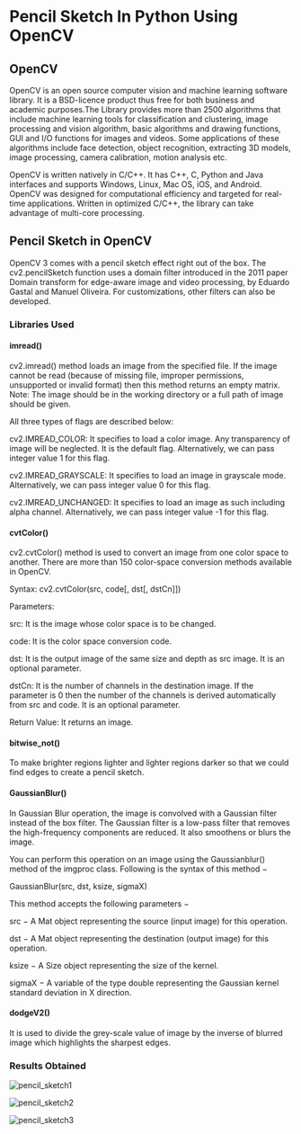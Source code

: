 # Pencil Sketch In Python Using OpenCV
## OpenCV

OpenCV is an open source computer vision and machine learning software library. It is a BSD-licence product thus free for both business and academic purposes.The Library provides more than 2500 algorithms that include machine learning tools for classification and clustering, image processing and vision algorithm, basic algorithms and drawing functions, GUI and I/O functions for images and videos. Some applications of these algorithms include face detection, object recognition, extracting 3D models, image processing, camera calibration, motion analysis etc.

OpenCV is written natively in C/C++. It has C++, C, Python and Java interfaces and supports Windows, Linux, Mac OS, iOS, and Android. OpenCV was designed for computational efficiency and targeted for real-time applications. Written in optimized C/C++, the library can take advantage of multi-core processing.

## Pencil Sketch in OpenCV

OpenCV 3 comes with a pencil sketch effect right out of the box. The cv2.pencilSketch function uses a domain filter introduced in the 2011 paper Domain transform for edge-aware image and video processing, by Eduardo Gastal and Manuel Oliveira. For customizations, other filters can also be developed.

###  Libraries Used

#### imread()

cv2.imread() method loads an image from the specified file. If the image cannot be read (because of missing file, improper permissions, unsupported or invalid format) then this method returns an empty matrix.
Note: The image should be in the working directory or a full path of image should be given.

All three types of flags are described below:

cv2.IMREAD_COLOR: It specifies to load a color image. Any transparency of image will be neglected. It is the default flag. Alternatively, we can pass integer value 1 for this flag.

cv2.IMREAD_GRAYSCALE: It specifies to load an image in grayscale mode. Alternatively, we can pass integer value 0 for this flag.

cv2.IMREAD_UNCHANGED: It specifies to load an image as such including alpha channel. Alternatively, we can pass integer value -1 for this flag.

#### cvtColor() 

cv2.cvtColor() method is used to convert an image from one color space to another. There are more than 150 color-space conversion methods available in OpenCV.

Syntax: cv2.cvtColor(src, code[, dst[, dstCn]])

Parameters:

src: It is the image whose color space is to be changed.

code: It is the color space conversion code.

dst: It is the output image of the same size and depth as src image. It is an optional parameter.

dstCn: It is the number of channels in the destination image. If the parameter is 0 then the number of the channels is derived automatically from src and code. It is an optional parameter.

Return Value: It returns an image.

#### bitwise_not()

To make brighter regions lighter and lighter regions darker so that we could find edges to create a pencil sketch.

#### GaussianBlur()

In Gaussian Blur operation, the image is convolved with a Gaussian filter instead of the box filter. The Gaussian filter is a low-pass filter that removes the high-frequency components are reduced. It also smoothens or blurs the image.

You can perform this operation on an image using the Gaussianblur() method of the imgproc class. Following is the syntax of this method −

GaussianBlur(src, dst, ksize, sigmaX)

This method accepts the following parameters −

src − A Mat object representing the source (input image) for this operation.

dst − A Mat object representing the destination (output image) for this operation.

ksize − A Size object representing the size of the kernel.

sigmaX − A variable of the type double representing the Gaussian kernel standard deviation in X direction.

#### dodgeV2()

It is used to divide the grey-scale value of image by the inverse of blurred image which highlights the sharpest edges.

### Results Obtained

![pencil_sketch1](https://user-images.githubusercontent.com/58857630/111414428-021de800-8706-11eb-8298-54a0d9ef236b.png)

![pencil_sketch2](https://user-images.githubusercontent.com/58857630/111414499-1c57c600-8706-11eb-8ac1-e38e26258aea.png)

![pencil_sketch3](https://user-images.githubusercontent.com/58857630/111414546-2ed1ff80-8706-11eb-8653-b98db0231d5c.png)


```python

```
